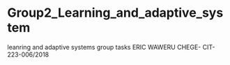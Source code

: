 # Group2_Learning_and_adaptive_system
leanring and adaptive  systems group tasks
ERIC WAWERU CHEGE- CIT-223-006/2018
